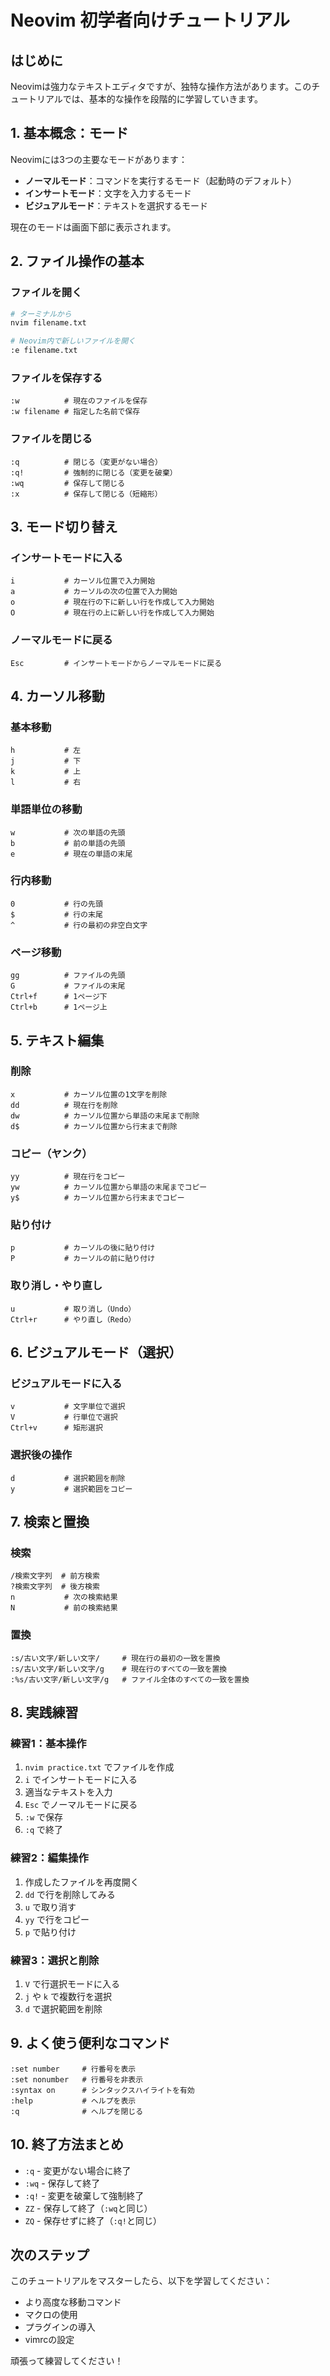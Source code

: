 # Neovim 初学者向けチュートリアル

## はじめに

Neovimは強力なテキストエディタですが、独特な操作方法があります。このチュートリアルでは、基本的な操作を段階的に学習していきます。

## 1. 基本概念：モード

Neovimには3つの主要なモードがあります：

- **ノーマルモード**：コマンドを実行するモード（起動時のデフォルト）
- **インサートモード**：文字を入力するモード
- **ビジュアルモード**：テキストを選択するモード

現在のモードは画面下部に表示されます。

## 2. ファイル操作の基本

### ファイルを開く
```bash
# ターミナルから
nvim filename.txt

# Neovim内で新しいファイルを開く
:e filename.txt
```

### ファイルを保存する
```
:w          # 現在のファイルを保存
:w filename # 指定した名前で保存
```

### ファイルを閉じる
```
:q          # 閉じる（変更がない場合）
:q!         # 強制的に閉じる（変更を破棄）
:wq         # 保存して閉じる
:x          # 保存して閉じる（短縮形）
```

## 3. モード切り替え

### インサートモードに入る
```
i           # カーソル位置で入力開始
a           # カーソルの次の位置で入力開始
o           # 現在行の下に新しい行を作成して入力開始
O           # 現在行の上に新しい行を作成して入力開始
```

### ノーマルモードに戻る
```
Esc         # インサートモードからノーマルモードに戻る
```

## 4. カーソル移動

### 基本移動
```
h           # 左
j           # 下
k           # 上
l           # 右
```

### 単語単位の移動
```
w           # 次の単語の先頭
b           # 前の単語の先頭
e           # 現在の単語の末尾
```

### 行内移動
```
0           # 行の先頭
$           # 行の末尾
^           # 行の最初の非空白文字
```

### ページ移動
```
gg          # ファイルの先頭
G           # ファイルの末尾
Ctrl+f      # 1ページ下
Ctrl+b      # 1ページ上
```

## 5. テキスト編集

### 削除
```
x           # カーソル位置の1文字を削除
dd          # 現在行を削除
dw          # カーソル位置から単語の末尾まで削除
d$          # カーソル位置から行末まで削除
```

### コピー（ヤンク）
```
yy          # 現在行をコピー
yw          # カーソル位置から単語の末尾までコピー
y$          # カーソル位置から行末までコピー
```

### 貼り付け
```
p           # カーソルの後に貼り付け
P           # カーソルの前に貼り付け
```

### 取り消し・やり直し
```
u           # 取り消し（Undo）
Ctrl+r      # やり直し（Redo）
```

## 6. ビジュアルモード（選択）

### ビジュアルモードに入る
```
v           # 文字単位で選択
V           # 行単位で選択
Ctrl+v      # 矩形選択
```

### 選択後の操作
```
d           # 選択範囲を削除
y           # 選択範囲をコピー
```

## 7. 検索と置換

### 検索
```
/検索文字列  # 前方検索
?検索文字列  # 後方検索
n           # 次の検索結果
N           # 前の検索結果
```

### 置換
```
:s/古い文字/新しい文字/     # 現在行の最初の一致を置換
:s/古い文字/新しい文字/g    # 現在行のすべての一致を置換
:%s/古い文字/新しい文字/g   # ファイル全体のすべての一致を置換
```

## 8. 実践練習

### 練習1：基本操作
1. `nvim practice.txt` でファイルを作成
2. `i` でインサートモードに入る
3. 適当なテキストを入力
4. `Esc` でノーマルモードに戻る
5. `:w` で保存
6. `:q` で終了

### 練習2：編集操作
1. 作成したファイルを再度開く
2. `dd` で行を削除してみる
3. `u` で取り消す
4. `yy` で行をコピー
5. `p` で貼り付け

### 練習3：選択と削除
1. `V` で行選択モードに入る
2. `j` や `k` で複数行を選択
3. `d` で選択範囲を削除

## 9. よく使う便利なコマンド

```
:set number     # 行番号を表示
:set nonumber   # 行番号を非表示
:syntax on      # シンタックスハイライトを有効
:help           # ヘルプを表示
:q              # ヘルプを閉じる
```

## 10. 終了方法まとめ

- `:q` - 変更がない場合に終了
- `:wq` - 保存して終了
- `:q!` - 変更を破棄して強制終了
- `ZZ` - 保存して終了（`:wq`と同じ）
- `ZQ` - 保存せずに終了（`:q!`と同じ）

## 次のステップ

このチュートリアルをマスターしたら、以下を学習してください：
- より高度な移動コマンド
- マクロの使用
- プラグインの導入
- vimrcの設定

頑張って練習してください！